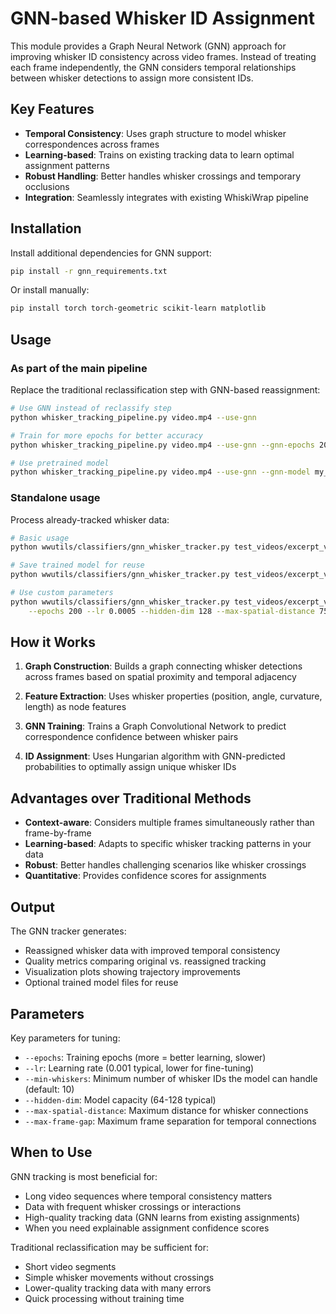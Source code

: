 # GNN-based Whisker ID Assignment

This module provides a Graph Neural Network (GNN) approach for improving whisker ID consistency across video frames. Instead of treating each frame independently, the GNN considers temporal relationships between whisker detections to assign more consistent IDs.

## Key Features

- **Temporal Consistency**: Uses graph structure to model whisker correspondences across frames
- **Learning-based**: Trains on existing tracking data to learn optimal assignment patterns  
- **Robust Handling**: Better handles whisker crossings and temporary occlusions
- **Integration**: Seamlessly integrates with existing WhiskiWrap pipeline

## Installation

Install additional dependencies for GNN support:

```bash
pip install -r gnn_requirements.txt
```

Or install manually:
```bash
pip install torch torch-geometric scikit-learn matplotlib
```

## Usage

### As part of the main pipeline

Replace the traditional reclassification step with GNN-based reassignment:

```bash
# Use GNN instead of reclassify step
python whisker_tracking_pipeline.py video.mp4 --use-gnn

# Train for more epochs for better accuracy
python whisker_tracking_pipeline.py video.mp4 --use-gnn --gnn-epochs 200

# Use pretrained model
python whisker_tracking_pipeline.py video.mp4 --use-gnn --gnn-model my_gnn_model.pt
```

### Standalone usage

Process already-tracked whisker data:

```bash
# Basic usage
python wwutils/classifiers/gnn_whisker_tracker.py test_videos/excerpt_video_updated_edited.parquet

# Save trained model for reuse
python wwutils/classifiers/gnn_whisker_tracker.py test_videos/excerpt_video_updated_edited.parquet --save-model my_gnn.pt

# Use custom parameters
python wwutils/classifiers/gnn_whisker_tracker.py test_videos/excerpt_video_updated_edited.parquet \
    --epochs 200 --lr 0.0005 --hidden-dim 128 --max-spatial-distance 75
```

## How it Works

1. **Graph Construction**: Builds a graph connecting whisker detections across frames based on spatial proximity and temporal adjacency

2. **Feature Extraction**: Uses whisker properties (position, angle, curvature, length) as node features

3. **GNN Training**: Trains a Graph Convolutional Network to predict correspondence confidence between whisker pairs

4. **ID Assignment**: Uses Hungarian algorithm with GNN-predicted probabilities to optimally assign unique whisker IDs

## Advantages over Traditional Methods

- **Context-aware**: Considers multiple frames simultaneously rather than frame-by-frame
- **Learning-based**: Adapts to specific whisker tracking patterns in your data
- **Robust**: Better handles challenging scenarios like whisker crossings
- **Quantitative**: Provides confidence scores for assignments

## Output

The GNN tracker generates:
- Reassigned whisker data with improved temporal consistency
- Quality metrics comparing original vs. reassigned tracking
- Visualization plots showing trajectory improvements
- Optional trained model files for reuse

## Parameters

Key parameters for tuning:

- `--epochs`: Training epochs (more = better learning, slower)
- `--lr`: Learning rate (0.001 typical, lower for fine-tuning)
- `--min-whiskers`: Minimum number of whisker IDs the model can handle (default: 10)
- `--hidden-dim`: Model capacity (64-128 typical)
- `--max-spatial-distance`: Maximum distance for whisker connections
- `--max-frame-gap`: Maximum frame separation for temporal connections

## When to Use

GNN tracking is most beneficial for:
- Long video sequences where temporal consistency matters
- Data with frequent whisker crossings or interactions
- High-quality tracking data (GNN learns from existing assignments)
- When you need explainable assignment confidence scores

Traditional reclassification may be sufficient for:
- Short video segments
- Simple whisker movements without crossings
- Lower-quality tracking data with many errors
- Quick processing without training time
